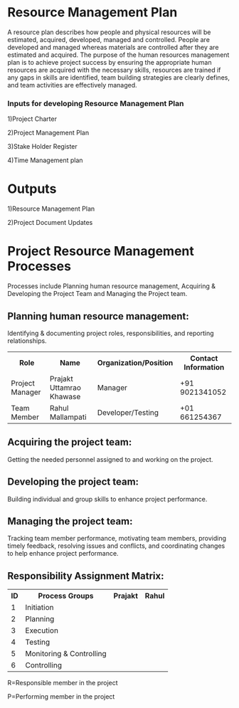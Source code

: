 # Resource Management Plan

A resource plan describes how people and physical resources will be estimated, acquired, developed, managed and controlled.
People are developed and managed whereas materials are controlled after they are estimated and acquired. The purpose of the human resources management plan is to achieve project success by ensuring the appropriate human resources are acquired with the necessary skills, resources are trained if any gaps in skills are identified, team building strategies are clearly defines, and team activities are effectively managed.

### Inputs for developing Resource Management Plan
1)Project Charter

2)Project Management Plan

3)Stake Holder Register

4)Time Management plan

# Outputs
1)Resource Management Plan

2)Project Document Updates

# Project Resource Management Processes
Processes include Planning human resource management, Acquiring & Developing the Project Team and Managing the Project team.

## Planning human resource management:
Identifying & documenting project roles, responsibilities, and reporting relationships.

<table>
  <tr>
    <th>Role</th>
    <th>Name</th>
    <th>Organization/Position</th>
    <th>Contact Information</th>
  </tr>
  <tr>
    <td>Project Manager</td>
    <td>Prajakt Uttamrao Khawase</td>
    <td>Manager</td>
    <td>+91 9021341052</td>
  </tr>
  <tr>
    <td>Team Member</td>
    <td>Rahul Mallampati</td>
    <td>Developer/Testing</td>
    <td>+01 661254367</td>
  </tr>
</table>

## Acquiring the project team:
Getting the needed personnel assigned to and working on the project.

## Developing the project team:
Building individual and group skills to enhance project performance.

## Managing the project team:
Tracking team member performance, motivating team members, providing timely feedback, resolving issues and conflicts, and coordinating changes to help enhance project performance.

## Responsibility Assignment Matrix:
<table>
  <tr>
    <th>ID</th>
    <th>Process Groups</th>
    <th>Prajakt</th>
    <th>Rahul</th>
  </tr>
  <tr>
    <td>1</td>
    <td>Initiation</td>
    <td></td>
    <td></td>
  </tr>
  <tr>
    <td>2</td>
    <td>Planning</td>
    <td></td>
    <td></td>
  </tr>
  <tr>
    <td>3</td>
    <td>Execution</td>
    <td></td>
    <td></td>
  </tr>
  <tr>
    <td>4</td>
    <td>Testing</td>
    <td></td>
    <td></td>
  </tr>
  <tr>
    <td>5</td>
    <td>Monitoring &amp; Controlling</td>
    <td></td>
    <td></td>
  </tr>
  <tr>
    <td>6</td>
    <td>Controlling</td>
    <td></td>
    <td></td>
  </tr>
</table>

R=Responsible member in the project

P=Performing member in the project 




